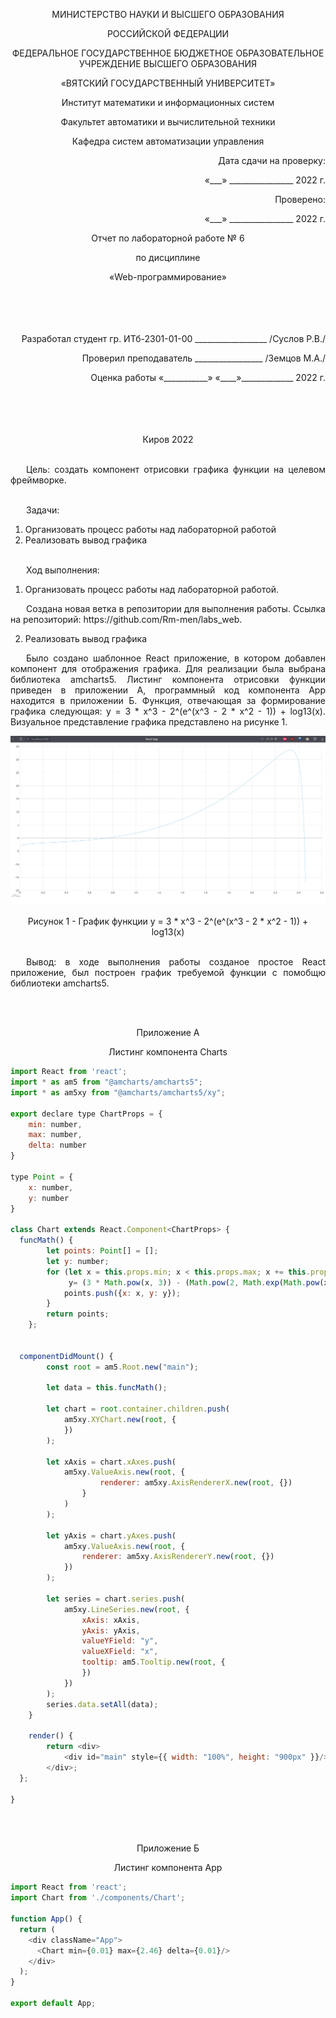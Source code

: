 <p align = center>МИНИСТЕРСТВО НАУКИ И ВЫСШЕГО ОБРАЗОВАНИЯ
<p align = center>РОССИЙСКОЙ ФЕДЕРАЦИИ
<p align = center>ФЕДЕРАЛЬНОЕ ГОСУДАРСТВЕННОЕ БЮДЖЕТНОЕ ОБРАЗОВАТЕЛЬНОЕ УЧРЕЖДЕНИЕ ВЫСШЕГО ОБРАЗОВАНИЯ
<p align = center>«ВЯТСКИЙ ГОСУДАРСТВЕННЫЙ УНИВЕРСИТЕТ»
<p align = center>Институт математики и информационных систем
<p align = center>Факультет автоматики и вычислительной техники
<p align = center>Кафедра систем автоматизации управления
<p align = right>Дата сдачи на проверку:
<p align = right>«___» ________________ 2022 г.
<p align = right>Проверено:
<p align = right>«___» ________________ 2022 г.
<p align = center >Отчет по лабораторной работе № 6
<p align = center>по дисциплине
<p align = center>«Web-программирование»
<br/>
<br/>
<br/>
<br/>
<br/>

<p align = right>Разработал студент гр. ИТб-2301-01-00 __________________ /Суслов Р.В./
<p align = right>Проверил преподаватель _________________ /Земцов М.А./
<p align = right>Оценка работы	«___________» 
«____»_____________ 2022 г.
<br/>
<br/>
<br/>
<br/>
<br/>
<p align = center>Киров 2022
<br/><br/>

<p align = justify style="text-indent: 25px;">Цель: создать компонент отрисовки графика функции на целевом фреймворке.
<br/><br/>

<p align = justify style="text-indent: 25px;">
Задачи:

1. Организовать процесс работы над лабораторной работой
1. Реализовать вывод графика
<br/><br/>

<p align = justify style="text-indent: 25px;">Ход выполнения:

1. Организовать процесс работы над лабораторной работой.
<p align = justify style="text-indent: 25px;">
Создана новая ветка в репозитории для выполнения работы.
Ссылка на репозиторий: https://github.com/Rm-men/labs_web.

2. Реализовать вывод графика
<p align = justify style="text-indent: 25px;">
Было создано шаблонное React приложение, в котором добавлен компонент для отображения графика. Для реализации была выбрана библиотека amcharts5. Листинг компонента отрисовки функции приведен в приложении А, программный код компонента App находится в приложении Б. Функция, отвечающая за формирование графика следующая: y = 3 * x^3 - 2^(e^(x^3 - 2 * x^2 - 1)) + log13(x). Визуальное представление графика представлено на рисунке 1.

<p align=center><img src=./src/l8.png></p>
<p align = center>Рисунок 1 - График функции y = 3 * x^3 - 2^(e^(x^3 - 2 * x^2 - 1)) + log13(x)
<br><br>

<p align = justify style="text-indent: 25px;">Вывод: в ходе выполнения работы созданое простое React приложение,  был построен график требуемой функции с помобщю библиотеки amcharts5.

<br><br>
<p align = center>Приложение А

<p align = center>Листинг компонента Charts

```js
import React from 'react';
import * as am5 from "@amcharts/amcharts5";
import * as am5xy from "@amcharts/amcharts5/xy";

export declare type ChartProps = {
	min: number,
	max: number,
	delta: number
}

type Point = {
	x: number,
	y: number
}

class Chart extends React.Component<ChartProps> {
  funcMath() {
		let points: Point[] = [];
		let y: number;
		for (let x = this.props.min; x < this.props.max; x += this.props.delta) {
			 y= (3 * Math.pow(x, 3)) - (Math.pow(2, Math.exp(Math.pow(x, 3) - 2 * x * x - 1))) + Math.log(x) / Math.log(13);
			points.push({x: x, y: y});
		}
		return points;
	};


  componentDidMount() {
		const root = am5.Root.new("main");

		let data = this.funcMath();

		let chart = root.container.children.push(
			am5xy.XYChart.new(root, {
			})
		);

		let xAxis = chart.xAxes.push(
			am5xy.ValueAxis.new(root, {
					renderer: am5xy.AxisRendererX.new(root, {})
				}
			)
		);

		let yAxis = chart.yAxes.push(
			am5xy.ValueAxis.new(root, {
				renderer: am5xy.AxisRendererY.new(root, {})
			})
		);

		let series = chart.series.push(
			am5xy.LineSeries.new(root, {
				xAxis: xAxis,
				yAxis: yAxis,
				valueYField: "y",
				valueXField: "x",
				tooltip: am5.Tooltip.new(root, {
				})
			})
		);
		series.data.setAll(data);
	}

	render() {
		return <div>
			<div id="main" style={{ width: "100%", height: "900px" }}/>
		</div>;
  };

}
```
<br><br>

<p align = center>Приложение Б

<p align = center>Листинг компонента App

```js
import React from 'react';
import Chart from './components/Chart';

function App() {
  return (
    <div className="App">
      <Chart min={0.01} max={2.46} delta={0.01}/>
    </div>
  );
}

export default App;
```
<br><br>